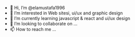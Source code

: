 - 👋 Hi, I’m @elamustafa1996
- 👀 I’m interested in Web sitesi, ui/ux and graphic design 
- 🌱 I’m currently learning javascript & react and ui/ux design 
- 💞️ I’m looking to collaborate on ...
- 📫 How to reach me ...

<!---
elamustafa1996/elamustafa1996 is a ✨ special ✨ repository because its `README.md` (this file) appears on your GitHub profile.
You can click the Preview link to take a look at your changes.
--->
